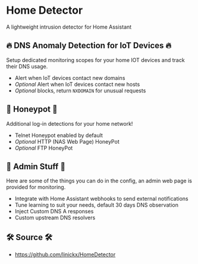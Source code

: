 # Home Detector

A lightweight intrusion detector for Home Assistant

## 🔥 DNS Anomaly Detection for IoT Devices 🔥

Setup dedicated monitoring scopes for your home IOT devices and track their DNS usage.

*  Alert when IoT devices contact new domains
* _Optional_ Alert when IoT devices contact new hosts
* _Optional_ blocks, return `NXDOMAIN` for unusual requests

## 🍯 Honeypot 🍯

Additional log-in detections for your home network! 

* Telnet Honeypot enabled by default
* _Optional_ HTTP (NAS Web Page) HoneyPot
* _Optional_ FTP HoneyPot

## 📝 Admin Stuff 📝

Here are some of the things you can do in the config, an admin web page is provided for monitoring.

* Integrate with Home Assistant webhooks to send external notifications
* Tune learning to suit your needs, default 30 days DNS observation
* Inject Custom DNS A responses
* Custom upstream DNS resolvers

## 🛠️ Source 🛠️

* https://github.com/linickx/HomeDetector
